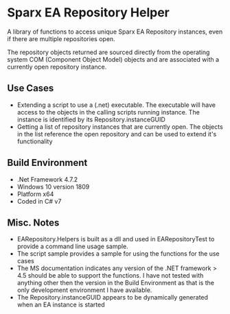 # Sparx EA Repository Helper

A library of functions to access unique Sparx EA Repository instances, even if there are multiple repositories open.

The repository objects returned are sourced directly from the operating system COM (Component Object Model) objects and are associated with a currently open repository instance.

## Use Cases

- Extending a script to use a (.net) executable. The executable will have access to the objects in the calling scripts running instance. The instance is identified by its Repository.instanceGUID
- Getting a list of repository instances that are currently open. The objects in the list reference the open repository and can be used to extend it's functionality

## Build Environment

- .Net Framework 4.7.2
- Windows 10 version 1809
- Platform x64
- Coded in C# v7

## Misc. Notes

- EARepository.Helpers is built as a dll and used in EARepositoryTest to provide a command line usage sample.
- The script sample provides a sample for using the functions for the use cases
- The MS documentation indicates any version of the .NET framework > 4.5 should be able to support the functions.  I have not tested with anything other then the version in the Build Environment as that is the only development environment I have available.
- The Repository.instanceGUID appears to be dynamically generated when an EA instance is started
